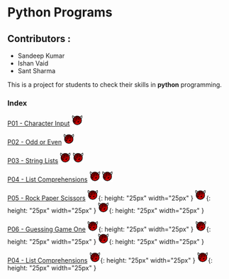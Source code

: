 #  Python Programs
## Contributors : 
* Sandeep Kumar
* Ishan Vaid
* Sant Sharma

This is a project for students to check their skills in **python** programming.
### Index

[P01 - Character Input](characterinput.md) ![Difficulty Level](diff.png "Difficulty level" )

[P02 - Odd or Even](oddoreven.md) ![Difficulty Level](diff.png "Difficulty level" )

[P03 - String Lists](Stringlists.md) ![Difficulty Level](diff.png "Difficulty level" ) ![Difficulty Level](diff.png "Difficulty level" )

[P04 - List Comprehensions](ListComprehensions.md) ![Difficulty Level](diff.png "Difficulty level" ) ![Difficulty Level](diff.png "Difficulty level" )

[P05 - Rock Paper Scissors](rockpaperscissors.md) ![Difficulty Level](diff.png "Difficulty level" ){: height: "25px" width="25px" } ![Difficulty Level](diff.png "Difficulty level" ){: height: "25px" width="25px" } ![Difficulty Level](diff.png "Difficulty level" ){: height: "25px" width="25px" }

[P06 - Guessing Game One](guessinggameone.md) ![Difficulty Level](diff.png "Difficulty level" ){: height: "25px" width="25px" } ![Difficulty Level](diff.png "Difficulty level" ){: height: "25px" width="25px" } ![Difficulty Level](diff.png "Difficulty level" ){: height: "25px" width="25px" }

[P04 - List Comprehensions](listoverlapcomprehensions.md) ![Difficulty Level](diff.png "Difficulty level" ){: height: "25px" width="25px" } ![Difficulty Level](diff.png "Difficulty level" ){: height: "25px" width="25px" }